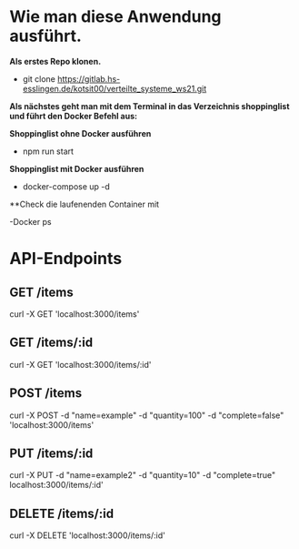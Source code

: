 # **Wie man diese Anwendung ausführt.**

**Als erstes Repo klonen.**

- git clone https://gitlab.hs-esslingen.de/kotsit00/verteilte_systeme_ws21.git

**Als nächstes geht man mit dem Terminal in das Verzeichnis shoppinglist und führt den Docker Befehl aus:**

**Shoppinglist ohne Docker ausführen**

- npm run start

**Shoppinglist mit Docker ausführen**

- docker-compose up -d

**Check die laufenenden Container mit 

-Docker ps

# **API-Endpoints**

## GET /items

curl -X GET 'localhost:3000/items'

## GET /items/:id

curl -X GET 'localhost:3000/items/:id'

## POST /items

curl -X POST -d "name=example" -d "quantity=100" -d "complete=false" 'localhost:3000/items'

## PUT /items/:id

curl -X PUT -d "name=example2" -d "quantity=10" -d "complete=true" localhost:3000/items/:id'

## DELETE /items/:id

curl -X DELETE 'localhost:3000/items/:id'
